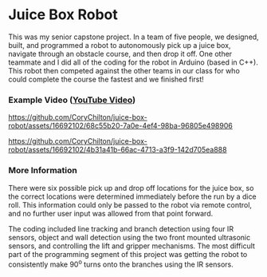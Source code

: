 # Juice Box Robot

This was my senior capstone project. In a team of five people, we designed, built, and programmed a robot to autonomously pick up a juice box, navigate through an obstacle course, and then drop it off. One other teammate and I did all of the coding for the robot in Arduino (based in C++). This robot then competed against the other teams in our class for who could complete the course the fastest and we finished first!  

### Example Video ([YouTube Video](https://youtu.be/qs6W7hU35tc))

https://github.com/CoryChilton/juice-box-robot/assets/16692102/68c55b20-7a0e-4ef4-98ba-96805e498906

https://github.com/CoryChilton/juice-box-robot/assets/16692102/4b31a41b-66ac-4713-a3f9-142d705ea888

### More Information

There were six possible pick up and drop off locations for the juice box, so the correct locations were determined immediately before the run by a dice roll. This information could only be passed to the robot via remote control, and no further user input was allowed from that point forward.  

The coding included line tracking and branch detection using four IR sensors, object and wall detection using the two front mounted ultrasonic sensors, and controlling the lift and gripper mechanisms. The most difficult part of the programming segment of this project was getting the robot to consistently make 90<sup>o</sup> turns onto the branches using the IR sensors.
